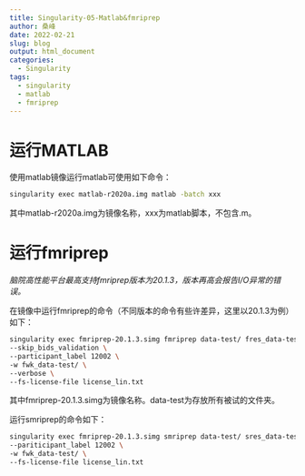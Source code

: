 ```yaml
---
title: Singularity-05-Matlab&fmriprep
author: 桑峰
date: 2022-02-21
slug: blog
output: html_document
categories:
  - Singularity
tags:
  - singularity
  - matlab
  - fmriprep
---
```


# 运行MATLAB

使用matlab镜像运行matlab可使用如下命令：

```bash
singularity exec matlab-r2020a.img matlab -batch xxx
```

其中matlab-r2020a.img为镜像名称，xxx为matlab脚本，不包含.m。

# 运行fmriprep

*脑院高性能平台最高支持fmriprep版本为20.1.3，版本再高会报告I/O异常的错误。*

在镜像中运行fmriprep的命令（不同版本的命令有些许差异，这里以20.1.3为例）如下：

```bash
singularity exec fmriprep-20.1.3.simg fmriprep data-test/ fres_data-test/ participant \
--skip_bids_validation \
--participant_label 12002 \
-w fwk_data-test/ \
--verbose \
--fs-license-file license_lin.txt
```

其中fmriprep-20.1.3.simg为镜像名称。data-test为存放所有被试的文件夹。

运行smriprep的命令如下：

```bash
singularity exec fmriprep-20.1.3.simg smriprep data-test/ sres_data-test/ participant \
--pariticipant_label 12002 \
-w fwk_data-test/ \
--fs-license-file license_lin.txt
```
